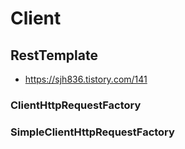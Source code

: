 # Client

## RestTemplate

- https://sjh836.tistory.com/141


### ClientHttpRequestFactory

### SimpleClientHttpRequestFactory

